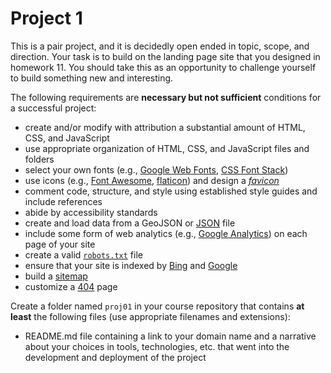 # Project 1

This is a pair project, and it is decidedly open ended in topic, scope, and direction. Your task is to build on the landing page site that you designed in homework 11. You should take this as an opportunity to challenge yourself to build something new and interesting.

The following requirements are **necessary but not sufficient** conditions for a successful project:

* create and/or modify with attribution a substantial amount of HTML, CSS, and JavaScript
* use appropriate organization of HTML, CSS, and JavaScript files and folders
* select your own fonts (e.g., [Google Web Fonts](https://www.google.com/fonts), [CSS Font Stack](http://cssfontstack.com/))
* use icons (e.g., [Font Awesome](http://fortawesome.github.io/Font-Awesome/), [flaticon](http://www.flaticon.com/)) and design a [_favicon_](http://iconhandbook.co.uk/reference/chart/favicons/)
* comment code, structure, and style using established style guides and include references
* abide by accessibility standards
* create and load data from a GeoJSON or [JSON](http://json.org/) file
* include some form of web analytics (e.g., [Google Analytics](http://www.google.com/analytics/)) on each page of your site
* create a valid [`robots.txt`](http://www.robotstxt.org/) file
* ensure that your site is indexed by [Bing](http://www.bing.com/toolbox/submit-site-url) and [Google](https://www.google.com/webmasters/tools/)
* build a [sitemap](https://support.google.com/webmasters/topic/4581190)
* customize a [404](http://www.w3.org/Protocols/rfc2616/rfc2616-sec10.html) page

Create a folder named `proj01` in your course repository that contains **at least** the following files (use appropriate filenames and extensions):

* README.md file containing a link to your domain name and a narrative about your choices in tools, technologies, etc. that went into the development and deployment of the project